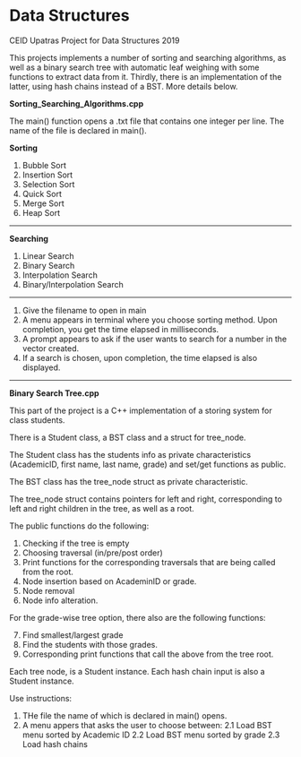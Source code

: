 # Data Structures
 CEID Upatras Project for Data Structures 2019

This projects implements a number of sorting and searching algorithms, as well as a binary search tree with automatic leaf weighing with some functions to extract data from it. Thirdly, there is an implementation of the latter, using hash chains instead of a BST. More details below.

**Sorting_Searching_Algorithms.cpp**

The main() function opens a .txt file that contains one integer per line. The name of the file is declared in main().

**Sorting**
1. Bubble Sort
2. Insertion Sort
3.  Selection Sort
4. Quick Sort
5. Merge Sort
6. Heap Sort
***
**Searching**
1.	Linear Search
2.	Binary Search
3.	Interpolation Search
4.	Binary/Interpolation Search
***

1. Give the filename to open in main
2. A menu appears in terminal where you choose sorting method. Upon completion, you get the time elapsed in milliseconds. 
3. A prompt appears to ask if the user wants to search for a number in the vector created.
4. If a search is chosen, upon completion, the time elapsed is also displayed.


***
**Binary Search Tree.cpp**

This part of the project is a C++ implementation of a storing system for class students.

There is a Student class, a BST class and a struct for tree_node.

The Student class has the students info as private characteristics (AcademicID, first name, last name, grade) and set/get functions as public.  

The BST class has the tree_node struct as private characteristic.

The tree_node struct contains pointers for left and right, corresponding to left and right children in the tree, as well as a root. 

The public functions do the following: 

1. Checking if the tree is empty
2. Choosing traversal (in/pre/post order)
3. Print functions for the corresponding traversals that are being called from the root. 
4. Node insertion based on AcademinID or grade.
5. Node removal
6. Node info alteration.

For the grade-wise tree option, there also are the following functions: 

7. Find smallest/largest grade
8. Find the students with those grades.
9. Corresponding print functions that call the above from the tree root. 

Each tree node, is a Student instance.
Each hash chain input is also a Student instance.

Use instructions: 

1. THe file the name of which is declared in main() opens. 
2. A menu appers that asks the user to choose between: 
2.1 Load BST menu sorted by Academic ID
2.2 Load BST menu sorted by grade
2.3 Load hash chains
